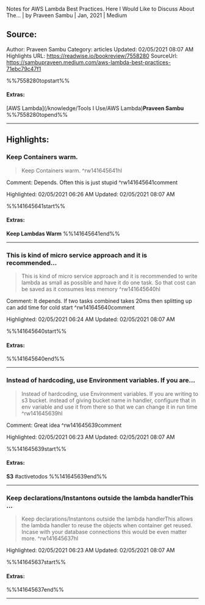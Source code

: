 Notes for AWS Lambda Best Practices. Here I Would Like to Discuss About The… | by Praveen Sambu | Jan, 2021 | Medium

## Source:
Author: Praveen Sambu
Category: articles
Updated: 02/05/2021 08:07 AM
Highlights URL: https://readwise.io/bookreview/7558280
SourceUrl: https://sambupraveen.medium.com/aws-lambda-best-practices-71ebc79c47f1

%%7558280topstart%%
#### Extras:
[AWS Lambda](/knowledge/Tools I Use/AWS Lambda)**Praveen Sambu**
%%7558280topend%%


 
-----
 ## Highlights:

### Keep Containers warm.
>Keep Containers warm. ^rw141645641hl

Comment: Depends. Often this is just stupid ^rw141645641comment

Highlighted: 02/05/2021 06:26 AM
Updated: 02/05/2021 08:07 AM

%%141645641start%%
#### Extras:
**Keep Lambdas Warm**
%%141645641end%%



------

### This is kind of micro service approach and it is recommended...
>This is kind of micro service approach and it is recommended to write lambda as small as possible and have it do one task. So that cost can be saved as it consumes less memory ^rw141645640hl

Comment: It depends. If two tasks combined takes 20ms then splitting up can add time for cold start ^rw141645640comment

Highlighted: 02/05/2021 06:24 AM
Updated: 02/05/2021 08:07 AM

%%141645640start%%
#### Extras:

%%141645640end%%



------

### Instead of hardcoding, use Environment variables. If you are...
>Instead of hardcoding, use Environment variables. If you are writing to s3 bucket. instead of giving bucket name in handler, configure that in env variable and use it from there so that we can change it in run time ^rw141645639hl

Comment: Great idea ^rw141645639comment

Highlighted: 02/05/2021 06:23 AM
Updated: 02/05/2021 08:07 AM

%%141645639start%%
#### Extras:
**S3** #activetodos 
%%141645639end%%



------

### Keep declarations/Instantons outside the lambda handlerThis ...
>Keep declarations/Instantons outside the lambda handlerThis allows the lambda handler to reuse the objects when container get reused. Incase with your database connections this would be even matter more. ^rw141645637hl


Highlighted: 02/05/2021 06:23 AM
Updated: 02/05/2021 08:07 AM

%%141645637start%%
#### Extras:

%%141645637end%%



------

